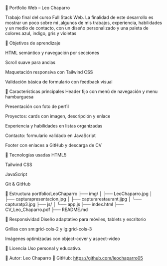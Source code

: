 💼 Portfolio Web – Leo Chaparro

Trabajo final del curso Full Stack Web.
La finalidad de este desarrollo es mostrar un poco sobre mi ,algunos de mis trabajos, experiencia, habilidades y un medio de contacto, con un diseño personalizado y una paleta de colores azul, indigo, gris y violetas

🎯 Objetivos de aprendizaje

HTML semántico y navegación por secciones

Scroll suave para anclas

Maquetación responsiva con Tailwind CSS

Validación básica de formulario con feedback visual

🌟 Características principales
Header fijo con menú de navegación y menu hamburguesa

Presentación con foto de perfil 

Proyectos: cards con imagen, descripción y enlace

Experiencia y habilidades en listas organizadas

Contacto: formulario validado en JavaScript

Footer con enlaces a GitHub y descarga de CV

🧰 Tecnologías usadas
HTML5

Tailwind CSS 

JavaScript

Git & GitHub

📁 Estructura
portfolio/LeoChaparro
├── img/
│   ├── LeoChaparro.jpg
│   ├── capturapresentacion.jpg
│   ├── capturarestaurant.jjpg
│   └── capturatp3.jpg
├── js/
│   └── app.js
├── index.html
├── CV_Leo_Chaparro.pdf
├── README.md


📱 Responsividad
Diseño adaptativo para móviles, tablets y escritorio

Grillas con sm:grid-cols-2 y lg:grid-cols-3

Imágenes optimizadas con object-cover y aspect-video


📄 Licencia
Uso personal y educativo.

👤 Autor: Leo Chaparro
📌 GitHub: https://github.com/leochaparro05
